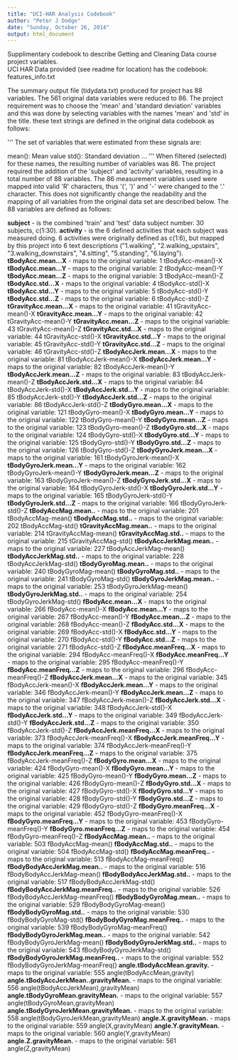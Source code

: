 ```yaml
---
title: "UCI-HAR Analysis Codebook"
author: "Peter J Dodge"
date: "Sunday, October 26, 2014"
output: html_document
---
```


Supplimentary codebook to describe Getting and Cleaning Data course project variables.  
UCI HAR Data provided (see readme for location) has the codebook: features_info.txt  

The summary output file (tidydata.txt) produced for project has 88 variables.
The 561 original data variables were reduced to 86. The project requirement was to choose the 'mean' and 'standard deviation' variables and this was done by selecting variables with the names 'mean' and 'std' in the title. these text strings are defined in the original data codebook as follows:

'''
The set of variables that were estimated from these signals are: 

mean(): Mean value
std(): Standard deviation
...
'''
When filtered (selected) for these names, the resulting number of variables was 86.
The project required the addition of the 'subject' and 'activity' variables, resulting in a total number of 88 variables.
The 86 measurement variables used were mapped into valid 'R' characters, thus '(', ')' and '-' were changed to the '.' character. This does not significantly change the readability and the mapping of all variables from the original data set are described below.
The 88 variables are defined as follows:

**subject** - is the combined 'train' and 'test' data subject number. 30 subjects, c(1:30).
**activity** - is the 6 defined activities that each subject was measured doing. 6 activities were originally defined as c(1:6), but mapped by this project into 6 text descriptions ("1.walking", "2.walking_upstairs", "3.walking_downstairs", "4.sitting", "5.standing", "6.laying").
**tBodyAcc.mean...X**  - maps to the original variable: 1 tBodyAcc-mean()-X
**tBodyAcc.mean...Y**  - maps to the original variable: 2 tBodyAcc-mean()-Y
**tBodyAcc.mean...Z**  - maps to the original variable: 3 tBodyAcc-mean()-Z
**tBodyAcc.std...X**  - maps to the original variable: 4 tBodyAcc-std()-X
**tBodyAcc.std...Y**  - maps to the original variable: 5 tBodyAcc-std()-Y
**tBodyAcc.std...Z**  - maps to the original variable: 6 tBodyAcc-std()-Z
**tGravityAcc.mean...X**  - maps to the original variable: 41 tGravityAcc-mean()-X
**tGravityAcc.mean...Y**  - maps to the original variable: 42 tGravityAcc-mean()-Y
**tGravityAcc.mean...Z**  - maps to the original variable: 43 tGravityAcc-mean()-Z
**tGravityAcc.std...X**  - maps to the original variable: 44 tGravityAcc-std()-X
**tGravityAcc.std...Y**  - maps to the original variable: 45 tGravityAcc-std()-Y
**tGravityAcc.std...Z**  - maps to the original variable: 46 tGravityAcc-std()-Z
**tBodyAccJerk.mean...X**  - maps to the original variable: 81 tBodyAccJerk-mean()-X
**tBodyAccJerk.mean...Y**  - maps to the original variable: 82 tBodyAccJerk-mean()-Y
**tBodyAccJerk.mean...Z**  - maps to the original variable: 83 tBodyAccJerk-mean()-Z
**tBodyAccJerk.std...X**  - maps to the original variable: 84 tBodyAccJerk-std()-X
**tBodyAccJerk.std...Y**  - maps to the original variable: 85 tBodyAccJerk-std()-Y
**tBodyAccJerk.std...Z**  - maps to the original variable: 86 tBodyAccJerk-std()-Z
**tBodyGyro.mean...X**  - maps to the original variable: 121 tBodyGyro-mean()-X
**tBodyGyro.mean...Y**  - maps to the original variable: 122 tBodyGyro-mean()-Y
**tBodyGyro.mean...Z**  - maps to the original variable: 123 tBodyGyro-mean()-Z
**tBodyGyro.std...X**  - maps to the original variable: 124 tBodyGyro-std()-X
**tBodyGyro.std...Y**  - maps to the original variable: 125 tBodyGyro-std()-Y
**tBodyGyro.std...Z**  - maps to the original variable: 126 tBodyGyro-std()-Z
**tBodyGyroJerk.mean...X**  - maps to the original variable: 161 tBodyGyroJerk-mean()-X
**tBodyGyroJerk.mean...Y**  - maps to the original variable: 162 tBodyGyroJerk-mean()-Y
**tBodyGyroJerk.mean...Z**  - maps to the original variable: 163 tBodyGyroJerk-mean()-Z
**tBodyGyroJerk.std...X**  - maps to the original variable: 164 tBodyGyroJerk-std()-X
**tBodyGyroJerk.std...Y**  - maps to the original variable: 165 tBodyGyroJerk-std()-Y
**tBodyGyroJerk.std...Z**  - maps to the original variable: 166 tBodyGyroJerk-std()-Z
**tBodyAccMag.mean..**  - maps to the original variable: 201 tBodyAccMag-mean()
**tBodyAccMag.std..**  - maps to the original variable: 202 tBodyAccMag-std()
**tGravityAccMag.mean..**  - maps to the original variable: 214 tGravityAccMag-mean()
**tGravityAccMag.std..**  - maps to the original variable: 215 tGravityAccMag-std()
**tBodyAccJerkMag.mean..**  - maps to the original variable: 227 tBodyAccJerkMag-mean()
**tBodyAccJerkMag.std..**  - maps to the original variable: 228 tBodyAccJerkMag-std()
**tBodyGyroMag.mean..**  - maps to the original variable: 240 tBodyGyroMag-mean()
**tBodyGyroMag.std..**  - maps to the original variable: 241 tBodyGyroMag-std()
**tBodyGyroJerkMag.mean..**  - maps to the original variable: 253 tBodyGyroJerkMag-mean()
**tBodyGyroJerkMag.std..**  - maps to the original variable: 254 tBodyGyroJerkMag-std()
**fBodyAcc.mean...X**  - maps to the original variable: 266 fBodyAcc-mean()-X
**fBodyAcc.mean...Y**  - maps to the original variable: 267 fBodyAcc-mean()-Y
**fBodyAcc.mean...Z**  - maps to the original variable: 268 fBodyAcc-mean()-Z
**fBodyAcc.std...X**  - maps to the original variable: 269 fBodyAcc-std()-X
**fBodyAcc.std...Y**  - maps to the original variable: 270 fBodyAcc-std()-Y
**fBodyAcc.std...Z**  - maps to the original variable: 271 fBodyAcc-std()-Z
**fBodyAcc.meanFreq...X**  - maps to the original variable: 294 fBodyAcc-meanFreq()-X
**fBodyAcc.meanFreq...Y**  - maps to the original variable: 295 fBodyAcc-meanFreq()-Y
**fBodyAcc.meanFreq...Z**  - maps to the original variable: 296 fBodyAcc-meanFreq()-Z
**fBodyAccJerk.mean...X**  - maps to the original variable: 345 fBodyAccJerk-mean()-X
**fBodyAccJerk.mean...Y**  - maps to the original variable: 346 fBodyAccJerk-mean()-Y
**fBodyAccJerk.mean...Z**  - maps to the original variable: 347 fBodyAccJerk-mean()-Z
**fBodyAccJerk.std...X**  - maps to the original variable: 348 fBodyAccJerk-std()-X
**fBodyAccJerk.std...Y**  - maps to the original variable: 349 fBodyAccJerk-std()-Y
**fBodyAccJerk.std...Z**  - maps to the original variable: 350 fBodyAccJerk-std()-Z
**fBodyAccJerk.meanFreq...X**  - maps to the original variable: 373 fBodyAccJerk-meanFreq()-X
**fBodyAccJerk.meanFreq...Y**  - maps to the original variable: 374 fBodyAccJerk-meanFreq()-Y
**fBodyAccJerk.meanFreq...Z**  - maps to the original variable: 375 fBodyAccJerk-meanFreq()-Z
**fBodyGyro.mean...X**  - maps to the original variable: 424 fBodyGyro-mean()-X
**fBodyGyro.mean...Y**  - maps to the original variable: 425 fBodyGyro-mean()-Y
**fBodyGyro.mean...Z**  - maps to the original variable: 426 fBodyGyro-mean()-Z
**fBodyGyro.std...X**  - maps to the original variable: 427 fBodyGyro-std()-X
**fBodyGyro.std...Y**  - maps to the original variable: 428 fBodyGyro-std()-Y
**fBodyGyro.std...Z**  - maps to the original variable: 429 fBodyGyro-std()-Z
**fBodyGyro.meanFreq...X**  - maps to the original variable: 452 fBodyGyro-meanFreq()-X
**fBodyGyro.meanFreq...Y**  - maps to the original variable: 453 fBodyGyro-meanFreq()-Y
**fBodyGyro.meanFreq...Z**  - maps to the original variable: 454 fBodyGyro-meanFreq()-Z
**fBodyAccMag.mean..**  - maps to the original variable: 503 fBodyAccMag-mean()
**fBodyAccMag.std..**  - maps to the original variable: 504 fBodyAccMag-std()
**fBodyAccMag.meanFreq..**  - maps to the original variable: 513 fBodyAccMag-meanFreq()
**fBodyBodyAccJerkMag.mean..**  - maps to the original variable: 516 fBodyBodyAccJerkMag-mean()
**fBodyBodyAccJerkMag.std..**  - maps to the original variable: 517 fBodyBodyAccJerkMag-std()
**fBodyBodyAccJerkMag.meanFreq..**  - maps to the original variable: 526 fBodyBodyAccJerkMag-meanFreq()
**fBodyBodyGyroMag.mean..**  - maps to the original variable: 529 fBodyBodyGyroMag-mean()
**fBodyBodyGyroMag.std..**  - maps to the original variable: 530 fBodyBodyGyroMag-std()
**fBodyBodyGyroMag.meanFreq..**  - maps to the original variable: 539 fBodyBodyGyroMag-meanFreq()
**fBodyBodyGyroJerkMag.mean..**  - maps to the original variable: 542 fBodyBodyGyroJerkMag-mean()
**fBodyBodyGyroJerkMag.std..**  - maps to the original variable: 543 fBodyBodyGyroJerkMag-std()
**fBodyBodyGyroJerkMag.meanFreq..**  - maps to the original variable: 552 fBodyBodyGyroJerkMag-meanFreq()
**angle.tBodyAccMean.gravity.**  - maps to the original variable: 555 angle(tBodyAccMean,gravity)
**angle.tBodyAccJerkMean..gravityMean.**  - maps to the original variable: 556 angle(tBodyAccJerkMean),gravityMean)
**angle.tBodyGyroMean.gravityMean.**  - maps to the original variable: 557 angle(tBodyGyroMean,gravityMean)
**angle.tBodyGyroJerkMean.gravityMean.**  - maps to the original variable: 558 angle(tBodyGyroJerkMean,gravityMean)
**angle.X.gravityMean.**  - maps to the original variable: 559 angle(X,gravityMean)
**angle.Y.gravityMean.**  - maps to the original variable: 560 angle(Y,gravityMean)
**angle.Z.gravityMean.**  - maps to the original variable: 561 angle(Z,gravityMean)

